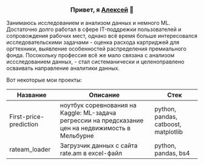 <h3 align="center">Привет, я <a href="https://t.me/AlexeyPitev" target="_blank">Алексей</a> 👋</h3>


Занимаюсь исследованием и анализом данных и немного ML. Достаточно долго работал в сфере IT-поддрежки пользователей и сопровождения рабочих мест, однако всё время больше интересовался исследовательскими задачами - оценка расхода картриджей для оргтехники, выявление особенностей распределения премиального фонда. Посокольку профессия всё же мало связана с анализом иссследованием данных, - стал системанически и целеноправлено осваивать направление аналитики данных.

Вот некоторые мои проекты:

| Название               | Описание                                                                                           | Стек                                 |
|------------------------|----------------------------------------------------------------------------------------------------|--------------------------------------|
| First-price-prediction | ноутбук соревнования на Kaggle: ML-задача регрессии на предсказание цен на недвижимость в Мельбурне| python, pandas, catboost, matplotlib |
| rateam_loader          | Загрузчик данных с сайта rate.am в excel-файл                                                      | python, pandas, bs4                  |


<!--
**AlekseyPitev/AlekseyPitev** is a ✨ _special_ ✨ repository because its `README.md` (this file) appears on your GitHub profile.

Here are some ideas to get you started:

- 🔭 I’m currently working on ...
- 🌱 I’m currently learning ...
- 👯 I’m looking to collaborate on ...
- 🤔 I’m looking for help with ...
- 💬 Ask me about ...
- 📫 How to reach me: ...
- 😄 Pronouns: ...
- ⚡ Fun fact: ...
-->
